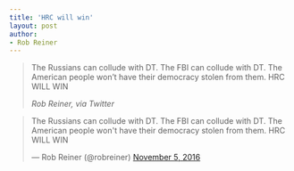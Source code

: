 ```yaml
---
title: 'HRC will win'
layout: post
author:
- Rob Reiner
---
```


> The Russians can collude with DT. The FBI can collude with DT. The American people won’t have their democracy stolen from them. HRC WILL WIN
>
> <cite>Rob Reiner, via Twitter</cite>

<blockquote class="twitter-tweet"><p lang="en" dir="ltr">The Russians can collude with DT. The FBI can collude with DT. The American people won&#39;t have their democracy stolen from them. HRC WILL WIN</p>&mdash; Rob Reiner (@robreiner) <a href="https://twitter.com/robreiner/status/794716910365642756?ref_src=twsrc%5Etfw">November 5, 2016</a></blockquote> <script async src="https://platform.twitter.com/widgets.js" charset="utf-8"></script>
